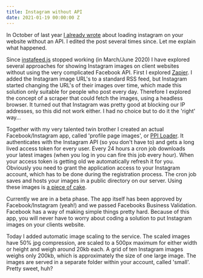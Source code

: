 ```yaml
---
title: Instagram without API
date: 2021-01-19 00:00:00 Z
---
```


In October of last year [I already wrote](/blog/instagram-on-your-website-without-api) about loading instagram on your website without an API. I edited the post several times since. Let me explain what happened. 

Since [instafeed.js](https://github.com/stevenschobert/instafeed.js) stopped working (in March/June 2020) I have explored several approaches for showing Instagram images on client websites without using the very complicated Facebook API. First I explored [Zapier](https://zapier.com/). I added the Instagram image URL's to a standard RSS feed, but Instagram started changing the URL's of their images over time, which made this solution only suitable for people who post every day. Therefore I explored the concept of a scraper that could fetch the images, using a headless browser. It turned out that Instagram was pretty good at blocking our IP addresses, so this did not work either. I had no choice but to do it the 'right' way...

Together with my very talented twin brother I created an actual Facebook/Instagram app, called 'profile page images', or [PPI Loader](https://profilepageimages.usecue.com). It authenticates with the Instagram API (so you don't have to) and gets a long lived access token for every user. Every 24 hours a cron job downloads your latest images (when you log in you can fire this job every hour). When your access token is getting old we automatically refresh it for you. Obviously you need to grant the application access to your Instagram account, which has to be done during the registration process. The cron job saves and hosts your images in a public directory on our server. Using these images is [a piece of cake](https://profilepageimages.usecue.com/getting-started).

Currently we are in a beta phase. The app itself has been approved by Facebook/Instagram (yeah!) and we passed Facebooks Business Validation. Facebook has a way of making simple things pretty hard. Because of this app, you will never have to worry about coding a solution to put Instagram images on your clients website.

Today I added automatic image scaling to the service. The scaled images have 50% jpg compression, are scaled to a 500px maximum for either width or height and weigh around 20kb each. A grid of ten Instagram images  weighs only 200kb, which is approximately the size of one large image. The images are served in a separate folder within your account, called 'small'. Pretty sweet, huh?
